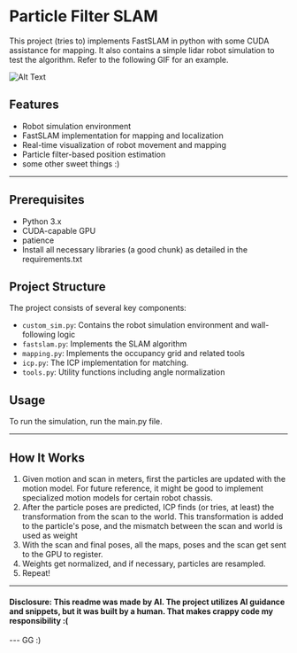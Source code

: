 
# Particle Filter SLAM
This project (tries to) implements FastSLAM in python with some CUDA assistance for mapping. It also contains a simple lidar robot simulation to test the algorithm. Refer to the following GIF for an example.

![Alt Text](https://media2.giphy.com/media/v1.Y2lkPTc5MGI3NjExZXRtdmpmdXN5MGc4bXo1Zzc4aDRldnpob28zNDgzc2k5MzdjODF4MiZlcD12MV9pbnRlcm5hbF9naWZfYnlfaWQmY3Q9Zw/mm3rpJBwXkYpODXvNh/giphy.gif)

## Features

- Robot simulation environment
- FastSLAM implementation for mapping and localization
- Real-time visualization of robot movement and mapping
- Particle filter-based position estimation
- some other sweet things :)
---
## Prerequisites

- Python 3.x
- CUDA-capable GPU
- patience
- Install all necessary libraries (a good chunk) as detailed in the requirements.txt

## Project Structure

The project consists of several key components:

- `custom_sim.py`: Contains the robot simulation environment and wall-following logic
- `fastslam.py`: Implements the SLAM algorithm
- `mapping.py`: Implements the occupancy grid and related tools
- `icp.py`: The ICP implementation for matching.
- `tools.py`: Utility functions including angle normalization

## Usage

To run the simulation, run the main.py file.

---
## How It Works
1. Given motion and scan in meters, first the particles are updated with the motion model. For future reference, it
might be good to implement specialized motion models for certain robot chassis.
2. After the particle poses are predicted, ICP finds (or tries, at least) the transformation from the scan to the world.
This transformation is added to the particle's pose, and the mismatch between the scan and world is used as weight
3. With the scan and final poses, all the maps, poses and the scan get sent to the GPU to register.
4. Weights get normalized, and if necessary, particles are resampled.
5. Repeat!
---
#### Disclosure: This readme was made by AI. The project utilizes AI guidance and snippets, but it was built by a human. That makes crappy code my responsibility :(   
--- GG :)